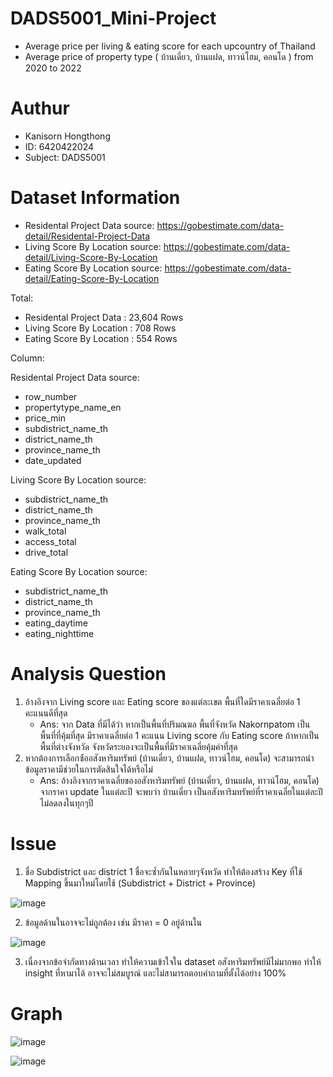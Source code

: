 # DADS5001_Mini-Project
- Average price per living &amp; eating score for each upcountry of Thailand
- Average price of property type ( บ้านเดี่ยว, บ้านแฝด, ทาวน์โฮม, คอนโด ) from 2020 to 2022

# Authur
- Kanisorn Hongthong
- ID: 6420422024
- Subject: DADS5001

# Dataset Information

- Residental Project Data source: https://gobestimate.com/data-detail/Residental-Project-Data
- Living Score By Location source: https://gobestimate.com/data-detail/Living-Score-By-Location
- Eating Score By Location source: https://gobestimate.com/data-detail/Eating-Score-By-Location

Total: 
  - Residental Project Data : 23,604 Rows
  - Living Score By Location : 708 Rows
  - Eating Score By Location : 554 Rows
  
 Column:
 
   Residental Project Data source:
   
   - row_number
   - propertytype_name_en
   - price_min
   - subdistrict_name_th
   - district_name_th
   - province_name_th
   - date_updated
  
   Living Score By Location source:
   
   - subdistrict_name_th
   - district_name_th
   - province_name_th
   - walk_total
   - access_total
   - drive_total
   
   Eating Score By Location source:
   
   - subdistrict_name_th
   - district_name_th
   - province_name_th
   - eating_daytime
   - eating_nighttime
  
 # Analysis Question
 1. อ้างอิงจาก Living score และ Eating score ของแต่ละเขต พื้นที่ใดมีราคาเฉลี่ยต่อ 1 คะแนนดีที่สุด
    - Ans: จาก Data ที่มีได้ว่า หากเป็นพื้นที่ปริมณฆล พื้นที่จังหวัด Nakornpatom เป็นพื้นที่ที่คุ้มที่สุด มีราคาเฉลี่ยต่อ 1 คะแนน Living score กับ Eating score ถ้าหากเป็นพื้นที่ต่างจังหวัด จังหวัดระยองจะเป็นพื้นที่มีราคาเฉลี่ยคุ้มค่าที่สุด
 2. หากต้องการเลือกซ์้ออสังหาริมทรัพย์ (บ้านเดี่ยว, บ้านแฝด, ทาวน์โฮม, คอนโด) จะสามารถนำข้อมูลราคามีช่วยในการตัดสินใจได้หรือไม่
    - Ans: อ้างอิงจากราคาเฉลี่ยของอสังหาริมทรัพย์ (บ้านเดี่ยว, บ้านแฝด, ทาวน์โฮม, คอนโด) จากราคา update ในแต่ละปี จะพบว่า บ้านเดี่ยว เป็นอสังหาริมทรัพย์ที่ราคาเฉลี่ยในแต่ละปีไม่ลดลงในทุกๆปี
    
 # Issue
 1. ชื่อ Subdistrict และ district 1 ชื่อจะซ้ำกันในหลายๆจังหวัด ทำให้ต้องสร้าง Key ที่ใช้ Mapping ขึ้นมาใหม่โดยใช้ (Subdistrict + District + Province)
 
 ![image](https://user-images.githubusercontent.com/115795313/196194042-ef9b5e07-4a5b-49b1-aaa8-d929fc02c1ff.png)
 
 2. ข้อมูลด้านในอาจจะไม่ถูกต้อง เช่น มีราคา = 0 อยู่ด้านใน
 
 ![image](https://user-images.githubusercontent.com/115795313/196194629-aa43ee3c-b2ac-48fb-a87f-84b8bebb2fc3.png)
 
 3. เนื่องจากข้อจำกัดทางด้านเวลา ทำให้ความเข้าใจใน dataset อสังหาริมทรัพย์มีไม่มากพอ ทำให้ insight ที่หามาได้ อาจจะไม่สมบูรณ์ และไม่สามารถตอบคำถามที่ตั้งได้อย่าง 100%
 
  # Graph
  
  
  ![image](https://user-images.githubusercontent.com/115795313/195882543-d6060bdf-397e-40d8-919b-b253659440a7.png)


  ![image](https://user-images.githubusercontent.com/115795313/195882708-9833ee28-db08-457b-a451-0ac6882e9e6d.png)

 
 
  
